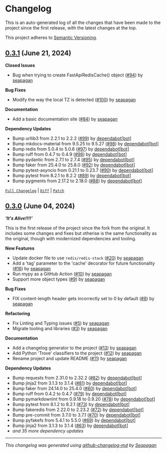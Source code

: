 # Changelog

This is an auto-generated log of all the changes that have been made to the
project since the first release, with the latest changes at the top.

This project adheres to [Semantic Versioning](https://semver.org/spec/v2.0.0.html).


## [0.3.1](https://github.com/seapagan/fastapi-redis-cache-reborn/releases/tag/0.3.1) (June 21, 2024)

**Closed Issues**

- Bug when trying to create FastApiRedisCache() object ([#94](https://github.com/seapagan/fastapi-redis-cache-reborn/issues/94)) by [seapagan](https://github.com/seapagan)

**Bug Fixes**

- Modify the way the local TZ is detected ([#100](https://github.com/seapagan/fastapi-redis-cache-reborn/pull/100)) by [seapagan](https://github.com/seapagan)

**Documentation**

- Add a basic documentation site ([#84](https://github.com/seapagan/fastapi-redis-cache-reborn/pull/84)) by [seapagan](https://github.com/seapagan)

**Dependency Updates**

- Bump urllib3 from 2.2.1 to 2.2.2 ([#99](https://github.com/seapagan/fastapi-redis-cache-reborn/pull/99)) by [dependabot[bot]](https://github.com/apps/dependabot)
- Bump mkdocs-material from 9.5.25 to 9.5.27 ([#98](https://github.com/seapagan/fastapi-redis-cache-reborn/pull/98)) by [dependabot[bot]](https://github.com/apps/dependabot)
- Bump redis from 5.0.4 to 5.0.6 ([#97](https://github.com/seapagan/fastapi-redis-cache-reborn/pull/97)) by [dependabot[bot]](https://github.com/apps/dependabot)
- Bump ruff from 0.4.7 to 0.4.9 ([#96](https://github.com/seapagan/fastapi-redis-cache-reborn/pull/96)) by [dependabot[bot]](https://github.com/apps/dependabot)
- Bump pydantic from 2.7.1 to 2.7.4 ([#95](https://github.com/seapagan/fastapi-redis-cache-reborn/pull/95)) by [dependabot[bot]](https://github.com/apps/dependabot)
- Bump faker from 25.4.0 to 25.8.0 ([#92](https://github.com/seapagan/fastapi-redis-cache-reborn/pull/92)) by [dependabot[bot]](https://github.com/apps/dependabot)
- Bump pytest-asyncio from 0.21.1 to 0.23.7 ([#90](https://github.com/seapagan/fastapi-redis-cache-reborn/pull/90)) by [dependabot[bot]](https://github.com/apps/dependabot)
- Bump pytest from 8.2.1 to 8.2.2 ([#89](https://github.com/seapagan/fastapi-redis-cache-reborn/pull/89)) by [dependabot[bot]](https://github.com/apps/dependabot)
- Bump pygments from 2.17.2 to 2.18.0 ([#88](https://github.com/seapagan/fastapi-redis-cache-reborn/pull/88)) by [dependabot[bot]](https://github.com/apps/dependabot)

[`Full Changelog`](https://github.com/seapagan/fastapi-redis-cache-reborn/compare/0.3.0...0.3.1) | [`Diff`](https://github.com/seapagan/fastapi-redis-cache-reborn/compare/0.3.0...0.3.1.diff) | [`Patch`](https://github.com/seapagan/fastapi-redis-cache-reborn/compare/0.3.0...0.3.1.patch)

## [0.3.0](https://github.com/seapagan/fastapi-redis-cache-reborn/releases/tag/0.3.0) (June 04, 2024)

**_'It's Alive!!!!'_**


This is the first release of the project since the fork from the original. It
includes some changes and fixes but otherise is the same functionality as the
original, though with modernized dependencies and tooling.


**New Features**

- Update docker file to use `redis/redis-stack` ([#20](https://github.com/seapagan/fastapi-redis-cache-reborn/pull/20)) by [seapagan](https://github.com/seapagan)
- Add a 'tag' parameter to the 'cache' decorator for future functionality ([#16](https://github.com/seapagan/fastapi-redis-cache-reborn/pull/16)) by [seapagan](https://github.com/seapagan)
- Run mypy as a GitHub Action ([#10](https://github.com/seapagan/fastapi-redis-cache-reborn/pull/10)) by [seapagan](https://github.com/seapagan)
- Support more object types ([#9](https://github.com/seapagan/fastapi-redis-cache-reborn/pull/9)) by [seapagan](https://github.com/seapagan)

**Bug Fixes**

- FIX content-length header gets incorrectly set to 0 by default ([#8](https://github.com/seapagan/fastapi-redis-cache-reborn/pull/8)) by [seapagan](https://github.com/seapagan)

**Refactoring**

- Fix Linting and Typing issues ([#5](https://github.com/seapagan/fastapi-redis-cache-reborn/pull/5)) by [seapagan](https://github.com/seapagan)
- Migrate tooling and libraries ([#3](https://github.com/seapagan/fastapi-redis-cache-reborn/pull/3)) by [seapagan](https://github.com/seapagan)

**Documentation**

- Add a changelog generator to the project ([#13](https://github.com/seapagan/fastapi-redis-cache-reborn/pull/13)) by [seapagan](https://github.com/seapagan)
- Add Python 'Trove' classifiers to the project ([#12](https://github.com/seapagan/fastapi-redis-cache-reborn/pull/12)) by [seapagan](https://github.com/seapagan)
- Rename project and update README ([#11](https://github.com/seapagan/fastapi-redis-cache-reborn/pull/11)) by [seapagan](https://github.com/seapagan)

**Dependency Updates**

- Bump requests from 2.31.0 to 2.32.2 ([#82](https://github.com/seapagan/fastapi-redis-cache-reborn/pull/82)) by [dependabot[bot]](https://github.com/apps/dependabot)
- Bump jinja2 from 3.1.3 to 3.1.4 ([#81](https://github.com/seapagan/fastapi-redis-cache-reborn/pull/81)) by [dependabot[bot]](https://github.com/apps/dependabot)
- Bump faker from 24.14.0 to 25.4.0 ([#80](https://github.com/seapagan/fastapi-redis-cache-reborn/pull/80)) by [dependabot[bot]](https://github.com/apps/dependabot)
- Bump ruff from 0.4.2 to 0.4.7 ([#79](https://github.com/seapagan/fastapi-redis-cache-reborn/pull/79)) by [dependabot[bot]](https://github.com/apps/dependabot)
- Bump pymarkdownlnt from 0.9.18 to 0.9.20 ([#78](https://github.com/seapagan/fastapi-redis-cache-reborn/pull/78)) by [dependabot[bot]](https://github.com/apps/dependabot)
- Bump pytest from 8.1.2 to 8.2.1 ([#73](https://github.com/seapagan/fastapi-redis-cache-reborn/pull/73)) by [dependabot[bot]](https://github.com/apps/dependabot)
- Bump fakeredis from 2.22.0 to 2.23.2 ([#72](https://github.com/seapagan/fastapi-redis-cache-reborn/pull/72)) by [dependabot[bot]](https://github.com/apps/dependabot)
- Bump pre-commit from 3.7.0 to 3.7.1 ([#70](https://github.com/seapagan/fastapi-redis-cache-reborn/pull/70)) by [dependabot[bot]](https://github.com/apps/dependabot)
- Bump pyfakefs from 5.4.1 to 5.5.0 ([#69](https://github.com/seapagan/fastapi-redis-cache-reborn/pull/69)) by [dependabot[bot]](https://github.com/apps/dependabot)
- Bump jinja2 from 3.1.3 to 3.1.4 ([#63](https://github.com/seapagan/fastapi-redis-cache-reborn/pull/63)) by [dependabot[bot]](https://github.com/apps/dependabot)
- *and 35 more dependency updates*

---
*This changelog was generated using [github-changelog-md](http://changelog.seapagan.net/) by [Seapagan](https://github.com/seapagan)*
